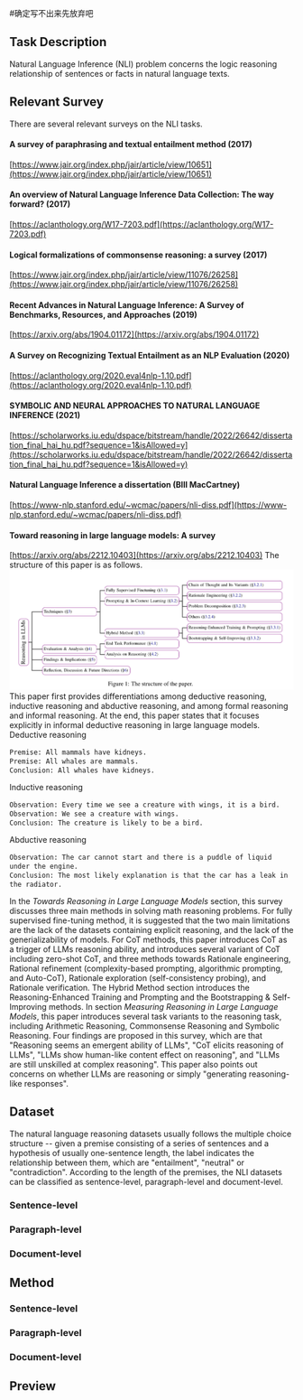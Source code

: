 #确定写不出来先放弃吧
## Task Description
Natural Language Inference (NLI) problem concerns the logic reasoning relationship of sentences or facts in natural language texts. 

## Relevant Survey
There are several relevant surveys on the NLI tasks.
#### A survey of paraphrasing and textual entailment method (2017)
[https://www.jair.org/index.php/jair/article/view/10651](https://www.jair.org/index.php/jair/article/view/10651)

#### An overview of Natural Language Inference Data Collection: The way forward? (2017)
[https://aclanthology.org/W17-7203.pdf](https://aclanthology.org/W17-7203.pdf)

#### Logical formalizations of commonsense reasoning: a survey (2017)
[https://www.jair.org/index.php/jair/article/view/11076/26258](https://www.jair.org/index.php/jair/article/view/11076/26258)

#### Recent Advances in Natural Language Inference: A Survey of Benchmarks, Resources, and Approaches (2019) 
[https://arxiv.org/abs/1904.01172](https://arxiv.org/abs/1904.01172)

#### A Survey on Recognizing Textual Entailment as an NLP Evaluation (2020)
[https://aclanthology.org/2020.eval4nlp-1.10.pdf](https://aclanthology.org/2020.eval4nlp-1.10.pdf)

#### SYMBOLIC AND NEURAL APPROACHES TO NATURAL LANGUAGE INFERENCE (2021)
[https://scholarworks.iu.edu/dspace/bitstream/handle/2022/26642/dissertation_final_hai_hu.pdf?sequence=1&isAllowed=y](https://scholarworks.iu.edu/dspace/bitstream/handle/2022/26642/dissertation_final_hai_hu.pdf?sequence=1&isAllowed=y)


#### Natural Language Inference a dissertation (BIll MacCartney)
[https://www-nlp.stanford.edu/~wcmac/papers/nli-diss.pdf](https://www-nlp.stanford.edu/~wcmac/papers/nli-diss.pdf)

#### Toward reasoning in large language models: A survey  
[https://arxiv.org/abs/2212.10403](https://arxiv.org/abs/2212.10403)
The structure of this paper is as follows. 
![](../asset/截屏2023-08-17%2017.39.52.png)
This paper first provides differentiations among deductive reasoning, inductive reasoning and abductive reasoning, and among formal reasoning and informal reasoning. At the end, this paper states that it focuses explicitly in informal deductive reasoning in large language models.
Deductive reasoning
```Text
Premise: All mammals have kidneys. 
Premise: All whales are mammals. 
Conclusion: All whales have kidneys.
```
Inductive reasoning
```Text
Observation: Every time we see a creature with wings, it is a bird. 
Observation: We see a creature with wings. 
Conclusion: The creature is likely to be a bird.
```
Abductive reasoning
```Text
Observation: The car cannot start and there is a puddle of liquid under the engine. 
Conclusion: The most likely explanation is that the car has a leak in the radiator.
```

In the *Towards Reasoning in Large Language Models* section, this survey discusses three main methods in solving math reasoning problems. For fully supervised fine-tuning method, it is suggested that the two main limitations are the lack of the datasets containing explicit reasoning, and the lack of the generializability of models. For CoT methods, this paper introduces CoT as a trigger of LLMs reasoning ability, and introduces several variant of CoT including zero-shot CoT, and three methods towards Rationale engineering, Rational refinement (complexity-based prompting, algorithmic prompting, and Auto-CoT), Rationale exploration (self-consistency probing), and Rationale verification. The Hybrid Method section introduces the Reasoning-Enhanced Training and Prompting and the Bootstrapping & Self-Improving methods. In section *Measuring Reasoning in Large Language Models*, this paper introduces several task variants to the reasoning task, including Arithmetic Reasoning, Commonsense Reasoning and Symbolic Reasoning. Four findings are proposed in this survey, which are that "Reasoning seems an emergent ability of LLMs", "CoT elicits reasoning of LLMs", "LLMs show human-like content effect on reasoning", and "LLMs are still unskilled at complex reasoning". This paper also points out concerns on whether LLMs are reasoning or simply "generating reasoning-like responses".


## Dataset
The natural language reasoning datasets usually follows the multiple choice structure -- given  a premise consisting of a series of sentences and a hypothesis of usually one-sentence length, the label indicates the relationship between them, which are "entailment", "neutral" or "contradiction". According to the length of the premises, the NLI datasets can be classified as sentence-level, paragraph-level and document-level.
### Sentence-level




### Paragraph-level



### Document-level



## Method


### Sentence-level


### Paragraph-level


### Document-level


## Preview